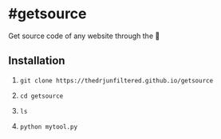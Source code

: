 # #getsource
Get source code of any website through the 🔗

## Installation

1. ``` git clone https://thedrjunfiltered.github.io/getsource ```

2. ``` cd getsource ```

3. ``` ls ```

4. ``` python mytool.py ```
